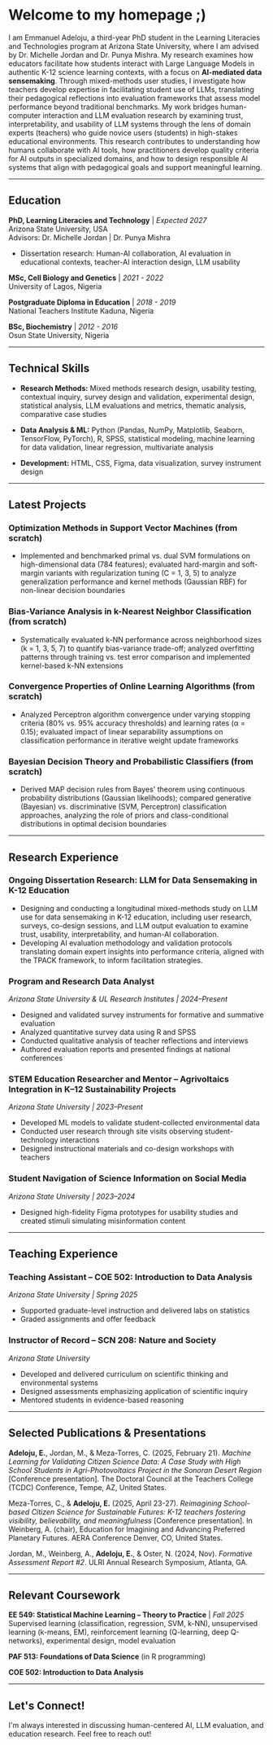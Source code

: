 # Welcome to my homepage ;)

I am Emmanuel Adeloju, a third-year PhD student in the Learning Literacies and Technologies program at Arizona State University, where I am advised by Dr. Michelle Jordan and Dr. Punya Mishra. My research examines how educators facilitate how students interact with Large Language Models in authentic K-12 science learning contexts, with a focus on **AI-mediated data sensemaking**. Through mixed-methods user studies, I investigate how teachers develop expertise in facilitating student use of LLMs, translating their pedagogical reflections into evaluation frameworks that assess model performance beyond traditional benchmarks. My work bridges human-computer interaction and LLM evaluation research by examining trust, interpretability, and usability of LLM systems through the lens of domain experts (teachers) who guide novice users (students) in high-stakes educational environments. This research contributes to understanding how humans collaborate with AI tools, how practitioners develop quality criteria for AI outputs in specialized domains, and how to design responsible AI systems that align with pedagogical goals and support meaningful learning.

---

## Education

**PhD, Learning Literacies and Technology** | *Expected 2027*  
Arizona State University, USA  
Advisors: Dr. Michelle Jordan | Dr. Punya Mishra  
- Dissertation research: Human-AI collaboration, AI evaluation in educational contexts, teacher-AI interaction design, LLM usability

**MSc, Cell Biology and Genetics** | *2021 - 2022*  
University of Lagos, Nigeria

**Postgraduate Diploma in Education** | *2018 - 2019*  
National Teachers Institute Kaduna, Nigeria

**BSc, Biochemistry** | *2012 - 2016*  
Osun State University, Nigeria

---

## Technical Skills

- **Research Methods:** Mixed methods research design, usability testing, contextual inquiry, survey design and validation, experimental design, statistical analysis, LLM evaluations and metrics, thematic analysis, comparative case studies

- **Data Analysis & ML:** Python (Pandas, NumPy, Matplotlib, Seaborn, TensorFlow, PyTorch), R, SPSS, statistical modeling, machine learning for data validation, linear regression, multivariate analysis

- **Development:** HTML, CSS, Figma, data visualization, survey instrument design

---

## Latest Projects

### Optimization Methods in Support Vector Machines (from scratch)
- Implemented and benchmarked primal vs. dual SVM formulations on high-dimensional data (784 features); evaluated hard-margin and soft-margin variants with regularization tuning (C = 1, 3, 5) to analyze generalization performance and kernel methods (Gaussian RBF) for non-linear decision boundaries

### Bias-Variance Analysis in k-Nearest Neighbor Classification (from scratch)
- Systematically evaluated k-NN performance across neighborhood sizes (k = 1, 3, 5, 7) to quantify bias-variance trade-off; analyzed overfitting patterns through training vs. test error comparison and implemented kernel-based k-NN extensions

### Convergence Properties of Online Learning Algorithms (from scratch)
- Analyzed Perceptron algorithm convergence under varying stopping criteria (80% vs. 95% accuracy thresholds) and learning rates (α = 0.15); evaluated impact of linear separability assumptions on classification performance in iterative weight update frameworks

### Bayesian Decision Theory and Probabilistic Classifiers (from scratch)
- Derived MAP decision rules from Bayes' theorem using continuous probability distributions (Gaussian likelihoods); compared generative (Bayesian) vs. discriminative (SVM, Perceptron) classification approaches, analyzing the role of priors and class-conditional distributions in optimal decision boundaries

---

## Research Experience

### Ongoing Dissertation Research: LLM for Data Sensemaking in K-12 Education
- Designing and conducting a longitudinal mixed-methods study on LLM use for data sensemaking in K-12 education, including user research, surveys, co-design sessions, and LLM output evaluation to examine trust, usability, interpretability, and human-AI collaboration.
- Developing AI evaluation methodology and validation protocols translating domain expert insights into performance criteria, aligned with the TPACK framework, to inform facilitation strategies.

### Program and Research Data Analyst
*Arizona State University & UL Research Institutes | 2024–Present*
- Designed and validated survey instruments for formative and summative evaluation
- Analyzed quantitative survey data using R and SPSS
- Conducted qualitative analysis of teacher reflections and interviews
- Authored evaluation reports and presented findings at national conferences

### STEM Education Researcher and Mentor – Agrivoltaics Integration in K–12 Sustainability Projects
*Arizona State University | 2023–Present*
- Developed ML models to validate student-collected environmental data
- Conducted user research through site visits observing student-technology interactions
- Designed instructional materials and co-design workshops with teachers

### Student Navigation of Science Information on Social Media
*Arizona State University | 2023–2024*
- Designed high-fidelity Figma prototypes for usability studies and created stimuli simulating misinformation content

---

## Teaching Experience

### Teaching Assistant – COE 502: Introduction to Data Analysis
*Arizona State University | Spring 2025*
- Supported graduate-level instruction and delivered labs on statistics
- Graded assignments and offer feedback

### Instructor of Record – SCN 208: Nature and Society
*Arizona State University*
- Developed and delivered curriculum on scientific thinking and environmental systems
- Designed assessments emphasizing application of scientific inquiry
- Mentored students in evidence-based reasoning

---

## Selected Publications & Presentations

**Adeloju, E.**, Jordan, M., & Meza-Torres, C. (2025, February 21). *Machine Learning for Validating Citizen Science Data: A Case Study with High School Students in Agri-Photovoltaics Project in the Sonoran Desert Region* [Conference presentation]. The Doctoral Council at the Teachers College (TCDC) Conference, Tempe, AZ, United States.

Meza-Torres, C., & **Adeloju, E.** (2025, April 23-27). *Reimagining School-based Citizen Science for Sustainable Futures: K-12 teachers fostering visibility, believability, and meaningfulness* [Conference presentation]. In Weinberg, A. (chair), Education for Imagining and Advancing Preferred Planetary Futures. AERA Conference Denver, CO, United States.

Jordan, M., Weinberg, A., **Adeloju, E.**, & Oster, N. (2024, Nov). *Formative Assessment Report #2*. ULRI Annual Research Symposium, Atlanta, GA.

---

## Relevant Coursework

**EE 549: Statistical Machine Learning – Theory to Practice** | *Fall 2025*  
Supervised learning (classification, regression, SVM, k-NN), unsupervised learning (k-means, EM), reinforcement learning (Q-learning, deep Q-networks), experimental design, model evaluation

**PAF 513: Foundations of Data Science** (in R programming)

**COE 502: Introduction to Data Analysis**

---

## Let's Connect!

I'm always interested in discussing human-centered AI, LLM evaluation, and education research. Feel free to reach out!
